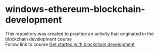# windows-ethereum-blockchain-development
This repository was created to practice an activity that originated in the blockchain development course 
</br>
Follow link to course
<a href="https://docs.microsoft.com/en-us/learn/paths/ethereum-blockchain-development/" target="_blank">Get started with blockchain development</a>
